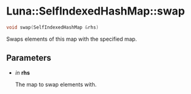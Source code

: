 # Luna::SelfIndexedHashMap::swap

```c++
void swap(SelfIndexedHashMap &rhs)
```

Swaps elements of this map with the specified map. 



## Parameters
* *in* **rhs**

    The map to swap elements with. 

